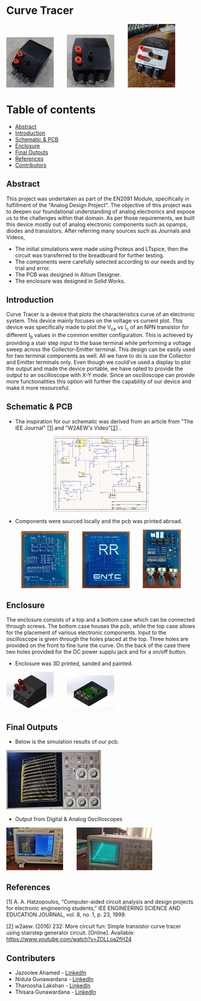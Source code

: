 <!-- ABOUT THE PROJECT -->
 Curve Tracer
 =================

<p align="left">
  <img alt="Top View" src="Images/top_view.jpg" width="25%">
&nbsp; &nbsp; &nbsp; &nbsp;
  <img alt="Front View" src="Images/front_view.jpg" width="25%">
&nbsp; &nbsp; &nbsp; &nbsp;
  <img alt="Final" src="Images/final_view.jpeg" width="25%">
</p>

Table of contents
=================

<!--ts-->
   * [Abstract](##Abstract)
   * [Introduction](#Introduction)
   * [Schematic & PCB](#Schematic-&-PCB)
   * [Enclosure](#Enclosure)
   * [Final Outputs](#Final-Outputs)
   * [References](#References)
   * [Contributors](#Contributors)
<!--te-->

## Abstract
This project was undertaken as part of the EN2091 Module, specifically in fulfillment of the "Analog Design Project". The objective of this project was to deepen our foundational understanding of analog electronics and expose us to the challenges within that domain. As per those requirements, we built this device mostly out of analog electronic components such as opamps, diodes and transistors. After referring many sources such as Journals and Videos,
* The initial simulations were made using Proteus and LTspice, then the circuit was transferred to the breadboard for further testing.
* The components were carefully selected according to our needs and by trial and error.
* The PCB was designed in Altium Designer.
* The enclosure was designed in Solid Works.

## Introduction 
Curve Tracer is a device that plots the characteristics curve of an electronic system. This device
mainly focuses on the voltage vs current plot. This device was specifically made to plot the V<sub>ce</sub>
vs I<sub>c</sub> of an NPN transistor for different I<sub>b</sub> values in the common emitter configuration. This is achieved by providing a stair step input
to the base terminal while performing a voltage sweep across the Collector-Emitter terminal. This
design can be easily used for two terminal components as well. All we have to do is use the Collector
and Emitter terminals only. Even though we could’ve used a display to plot the output and made
the device portable, we have opted to provide the output to an oscilloscope with X-Y mode. Since
an oscilloscope can provide more functionalities this option will further the capability of our device
and make it more resourceful.

## Schematic & PCB
* The inspiration for our schematic was derived from an article from "The IEE Journal" [[1]](#1) and "W2AEW's Video"[[2]](#2) .

<p align="center">
  <img alt="Schematic" src="Images/altium_schm.png" width="50%">
</p>

* Components were sourced locally and the pcb was printed abroad.

<p align="center">
  <img alt="pcb top" src="Images/pcb_top.jpg" width="25%">
&nbsp; &nbsp; &nbsp; &nbsp;
  <img alt="pcb bottom" src="Images/pcb_bottom.jpg" width="25%">
&nbsp; &nbsp; &nbsp; &nbsp;
  <img alt="soldered pcb" src="Images/soldered_pcb.jpg" width="20%">
</p>

## Enclosure
The enclosure consists of a top and a bottom case which can be connected through screws. The
bottom case houses the pcb, while the top case allows for the placement of various electronic
components. Input to the oscilloscope is given through the holes placed at the top. Three holes are
provided on the front to fine tune the curve. On the back of the case there two holes provided for
the DC power supplu jack and for a on/off button.
* Enclosure was 3D printed, sanded and painted.

<p align="left">
  <img alt="enclosure_top" src="Images/enclosure_top.jpg" width="25%">
&nbsp; &nbsp; &nbsp; &nbsp;
  <img alt="enclosure_with_pcb" src="Images/enclosure_with_pcb.jpg" width="25%">
</p>

## Final Outputs
* Below is the simulation results of our pcb.
<p align="left">
  <img alt="proteus_simulation_results" src="Images/proteus_simulation_results.jpg" width="50%">
</p>

* Output from Digital & Analog Oscilloscopes
<p align="left">
  <img alt="digital_osc_output.jpg" src="Images/digital_osc_output.jpg" width="30%">
&nbsp; &nbsp; &nbsp; &nbsp;
  <img alt="analog_osc_output" src="Images/analog_osc_output.jpg" width="40%">
</p>
  

## References
<a id="1">[1]</a> 
A. A. Hatzopoulos, “Computer-aided circuit analysis and design projects for electronic engineering
students,” IEE ENGINEERING SCIENCE AND EDUCATION JOURNAL, vol. 8, no. 1,
p. 23, 1999.

<a id="2">[2]</a>
w2aew. (2016) 232: More circuit fun: Simple transistor curve tracer using stairstep generator
circuit. [Online]. Available: https://www.youtube.com/watch?v=ZOLLoa2fH24
<!-- CONTACT -->
## Contributers

* Jazoolee Ahamed - [LinkedIn](https://www.linkedin.com/in/jazoolee-ahamed/)
* Nidula Gunawardana - [LinkedIn](https://www.linkedin.com/in/nidula-gunawardana-22819a1b3/)
* Tharoosha Lakshan - [LinkedIn](https://www.linkedin.com/in/tharoosha-lakshan-4a4194241/)
* Thisara Gunawardana - [LinkedIn](https://www.linkedin.com/in/thisara-gunawardana-3a1774264/)
